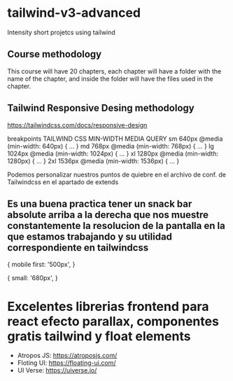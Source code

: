 # tailwind-v3-advanced
Intensity short projetcs using tailwind

## Course methodology
This course will have 20 chapters, each chapter will have a folder with the name of the chapter, and inside the folder will have the files used in the chapter.

## Tailwind Responsive Desing methodology
https://tailwindcss.com/docs/responsive-design

breakpoints
TAILWIND       CSS MIN-WIDTH MEDIA QUERY
sm	640px	   @media (min-width: 640px) { ... }
md	768px	   @media (min-width: 768px) { ... }
lg	1024px	   @media (min-width: 1024px) { ... }
xl	1280px	   @media (min-width: 1280px) { ... }
2xl	1536px	   @media (min-width: 1536px) { ... }

Podemos personalizar nuestros puntos de quiebre en el archivo de conf. de Tailwindcss en el
apartado de extends

## Es una buena practica tener un snack bar absolute arriba a la derecha que nos muestre constantemente la resolucion de la pantalla en la que estamos trabajando y su utilidad correspondiente en tailwindcss
{ 
    mobile first: '500px',
}

{ 
    small: '680px',
}

# Excelentes librerias frontend para react efecto parallax, componentes gratis tailwind y float elements
- Atropos JS: https://atroposjs.com/
- Floting UI: https://floating-ui.com/
- UI Verse: https://uiverse.io/